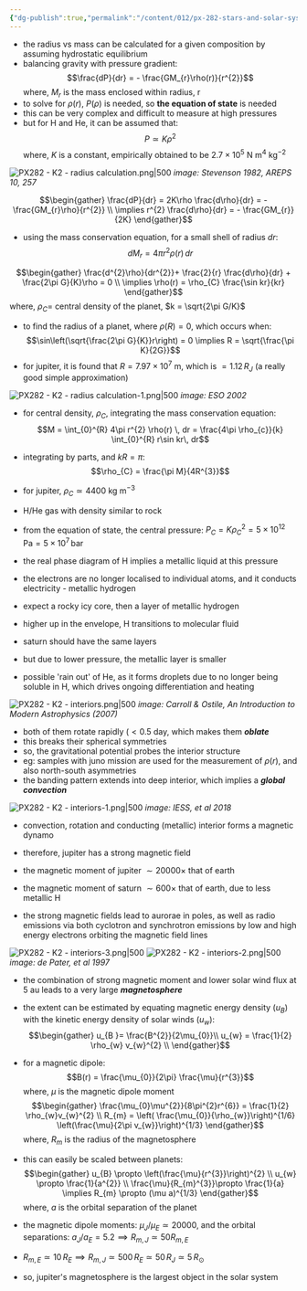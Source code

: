 ```yaml
---
{"dg-publish":true,"permalink":"/content/012/px-282-stars-and-solar-system/term-2-solar-system/k-giant-planets/px-282-k2a-interiors-of-gas-giants/","noteIcon":"1","created":"2025-08-27T13:15:23.051+01:00","updated":"2025-05-28T18:20:40.000+01:00"}
---
```


- the radius vs mass can be calculated for a given composition by assuming hydrostatic equilibrium
- balancing gravity with pressure gradient:
$$\frac{dP}{dr} = - \frac{GM_{r}\rho(r)}{r^{2}}$$
	where, $M_r$ is the mass enclosed within radius, r
- to solve for $\rho(r)$, $P(\rho)$ is needed, so **the equation of state** is needed
- this can be very complex and difficult to measure at high pressures
- but for H and He, it can be assumed that:
$$P \simeq K \rho^{2}$$
	where, $K$ is a constant, empirically obtained to be ${} 2.7\times10^5$ N m$^4$ kg$^{-2}$

![PX282 - K2 - radius calculation.png|500](/img/user/pics/PX282%20-%20K2%20-%20radius%20calculation.png)
*image: Stevenson 1982, AREPS 10, 257*

$$\begin{gather}
\frac{dP}{dr} = 2K\rho \frac{d\rho}{dr} = - \frac{GM_{r}\rho}{r^{2}} \\
\implies r^{2} \frac{d\rho}{dr} = - \frac{GM_{r}}{2K} 
\end{gather}$$

- using the mass conservation equation, for a small shell of radius $dr:$
$$dM_{r} = 4\pi r^{2} \rho(r)\, dr$$

$$\begin{gather}
\frac{d^{2}\rho}{dr^{2}}+ \frac{2}{r} \frac{d\rho}{dr} + \frac{2\pi G}{K}\rho = 0 \\
\implies \rho(r) = \rho_{C}  \frac{\sin kr}{kr} 
\end{gather}$$
	where, $\rho_{C} =$ central density of the planet, $k = \sqrt{2\pi G/K}$

- to find the radius of a planet, where $\rho(R ) = 0$, which occurs when:
$$\sin\left(\sqrt{\frac{2\pi G}{K}}r\right) = 0 \implies R = \sqrt{\frac{\pi K}{2G}}$$
- for jupiter, it is found that $R = 7.97 \times10^{7}$ m, which is $=1.12\,R_{J}$ (a really good simple approximation)

![PX282 - K2 - radius calculation-1.png|500](/img/user/pics/PX282%20-%20K2%20-%20radius%20calculation-1.png)
*image: ESO 2002*

- for central density, $\rho_C$, integrating the mass conservation equation:
$$M = \int_{0}^{R} 4\pi r^{2} \rho(r) \, dr = \frac{4\pi \rho_{c}}{k} \int_{0}^{R} r\sin kr\, dr$$
- integrating by parts, and $kR = \pi:$
$$\rho_{C} = \frac{\pi M}{4R^{3}}$$

- for jupiter, $\rho_{C} \simeq 4400$ kg m$^{-3}$
- H/He gas with density similar to rock

- from the equation of state, the central pressure: $P_{C} = K\rho_{C}^{2} = 5\times10^{12}\,\text{Pa} = 5\times10^{7}\,\text{bar}$
- the real phase diagram of H implies a metallic liquid at this pressure
- the electrons are no longer localised to individual atoms, and it conducts electricity - metallic hydrogen
- expect a rocky icy core, then a layer of metallic hydrogen
- higher up in the envelope, H transitions to molecular fluid

- saturn should have the same layers
- but due to lower pressure, the metallic layer is smaller
- possible 'rain out' of He, as it forms droplets due to no longer being soluble in H, which drives ongoing differentiation and heating

![PX282 - K2 - interiors.png|500](/img/user/pics/PX282%20-%20K2%20-%20interiors.png)
*image: Carroll & Ostile, An Introduction to Modern Astrophysics (2007)*

- both of them rotate rapidly ($<0.5$ day, which makes them ***oblate***
- this breaks their spherical symmetries
- so, the gravitational potential probes the interior structure
- eg: samples with juno mission are used for the measurement of $\rho(r)$, and also north-south asymmetries
- the banding pattern extends into deep interior, which implies a ***global convection***

![PX282 - K2 - interiors-1.png|500](/img/user/pics/PX282%20-%20K2%20-%20interiors-1.png)
*image: IESS, et al 2018*

- convection, rotation and conducting (metallic) interior forms a magnetic dynamo
- therefore, jupiter has a strong magnetic field
- the magnetic moment of jupiter $\sim 20000\times$ that of earth
- the magnetic moment of saturn $\sim 600\times$ that of earth, due to less metallic H

- the strong magnetic fields lead to aurorae in poles, as well as radio emissions via both cyclotron and synchrotron emissions by low and high energy electrons orbiting the magnetic field lines

![PX282 - K2 - interiors-3.png|500](/img/user/pics/PX282%20-%20K2%20-%20interiors-3.png)
![PX282 - K2 - interiors-2.png|500](/img/user/pics/PX282%20-%20K2%20-%20interiors-2.png)
*image: de Pater, et al 1997*

- the combination of strong magnetic moment and lower solar wind flux at $5$ au leads to a very large ***magnetosphere***
- the extent can be estimated by equating magnetic energy density $(u_{B})$ with the kinetic energy density of solar winds $(u_{w}):$
$$\begin{gather}
u_{B }= \frac{B^{2}}{2\mu_{0}}\\
u_{w} = \frac{1}{2} \rho_{w} v_{w}^{2} \\
\end{gather}$$
- for a magnetic dipole:
$$B(r) = \frac{\mu_{0}}{2\pi} \frac{\mu}{r^{3}}$$
	where, $\mu$ is the magnetic dipole moment
$$\begin{gather}
\frac{\mu_{0}\mu^{2}}{8\pi^{2}r^{6}} = \frac{1}{2} \rho_{w}v_{w}^{2} \\
R_{m} = \left( \frac{\mu_{0}}{\rho_{w}}\right)^{1/6} \left(\frac{\mu}{2\pi v_{w}}\right)^{1/3}
\end{gather}$$
	where, $R_m$ is the radius of the magnetosphere

- this can easily be scaled between planets:
$$\begin{gather}
u_{B} \propto \left(\frac{\mu}{r^{3}}\right)^{2} \\
u_{w} \propto \frac{1}{a^{2}} \\
\frac{\mu}{R_{m}^{3}}\propto \frac{1}{a} \implies R_{m} \propto (\mu a)^{1/3}
\end{gather}$$
	where, $a$ is the orbital separation of the planet

- the magnetic dipole moments: $\mu_{J}/\mu_{E} \simeq 20000$, and the orbital separations: $a_{J}/a_{E} = 5.2 \implies R_{m,J} \simeq 50 R_{m,E}$
- $R_{m,E} \simeq 10\, R_{E} \implies R_{m,J} \simeq 500\,R_{E} \simeq 50\,R_{J }\simeq 5\,R_{\odot}$
- so, jupiter's magnetosphere is the largest object in the solar system

